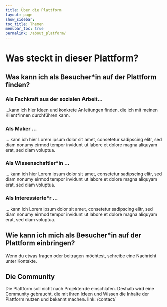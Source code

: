 ```yaml
---
title: Über die Plattform
layout: page
show_sidebar: 
toc_title: Themen
menubar_toc: true
permalink: /about_platform/
---
```

# Was steckt in dieser Plattform?
## Was kann ich als Besucher\*in auf der Plattform finden?
### Als Fachkraft aus der sozialen Arbeit...
...kann ich hier Ideen und konkrete Anleitungen finden, die ich mit meinen Klient\*innen durchführen kann.
### Als Maker ...
... kann ich hier Lorem ipsum dolor sit amet, consetetur sadipscing elitr, sed diam nonumy eirmod tempor invidunt ut labore et dolore magna aliquyam erat, sed diam voluptua. 
### Als Wissenschaftler\*in ...
... kann ich hier Lorem ipsum dolor sit amet, consetetur sadipscing elitr, sed diam nonumy eirmod tempor invidunt ut labore et dolore magna aliquyam erat, sed diam voluptua. 
### Als Interessierte\*r ...
... kann ich Lorem ipsum dolor sit amet, consetetur sadipscing elitr, sed diam nonumy eirmod tempor invidunt ut labore et dolore magna aliquyam erat, sed diam voluptua. 
## Wie kann ich mich als Besucher\*in auf der Plattform einbringen?
Wenn du etwas fragen oder beitragen möchtest, schreibe eine Nachricht unter Kontakte.
## Die Community
Die Plattform soll nicht nach Projektende einschlafen. Deshalb wird eine Community gebraucht, die mit ihren Ideen und Wissen die Inhalte der Plattform nutzen und bekannt machen.
link: /contact/
